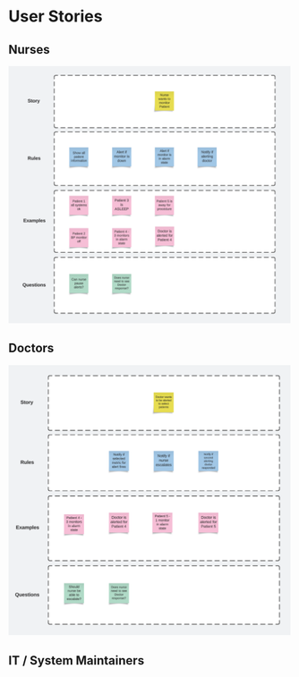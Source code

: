 # User Stories

## Nurses

<img src="https://github.com/lynnlangit/architects-who-code/blob/main/Kata-2024/images/users-nurses.png" width=800>

## Doctors

<img src="https://github.com/lynnlangit/architects-who-code/blob/main/Kata-2024/images/users-doctors.png" width=800>

## IT / System Maintainers


